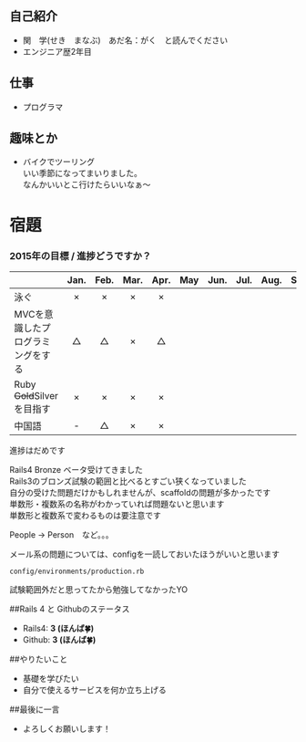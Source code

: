 ﻿## 自己紹介

- 関　学(せき　まなぶ)　あだ名：がく　と読んでください
- エンジニア歴2年目

## 仕事
- プログラマ

## 趣味とか
- バイクでツーリング  
いい季節になってまいりました。  
なんかいいとこ行けたらいいなぁ～

# 宿題 
### 2015年の目標 / 進捗どうですか？
|                                     |Jan.|Feb.|Mar.|Apr.|May|Jun.|Jul.|Aug.|Sep.|Oct.|Nov.|Dec.|
|:----------------------------------- |:--:|:--:|:--:|:--:|:--:|:--:|:--:|:--:|:--:|:--:|:--:|:--:|
|泳ぐ                                 | ×  | ×  |  ×  |  ×  |    |    |    |    |    |    |    |    |
|MVCを意識したプログラミングをする    | △  | △  |  ×  |  △  |    |    |    |    |    |    |    |    |
|Ruby ~~Gold~~Silverを目指す                     | ×  | ×  |  ×  |  ×  |    |    |    |    |    |    |    |    |
|中国語                               | -  | △  |  ×  |  ×  |    |    |    |    |    |    |    |    |


進捗はだめです  
  
Rails4 Bronze ベータ受けてきました  
Rails3のブロンズ試験の範囲と比べるとすごい狭くなっていました  
自分の受けた問題だけかもしれませんが、scaffoldの問題が多かったです  
単数形・複数系の名称がわかっていれば問題ないと思います  
単数形と複数系で変わるものは要注意です  
  
People -> Person　など。。。

メール系の問題については、configを一読しておいたほうがいいと思います  
```
config/environments/production.rb
```
試験範囲外だと思ってたから勉強してなかったYO  


##Rails 4 と Githubのステータス

- Rails4: **3 (ほんば:four_leaf_clover:)**
- Github: **3 (ほんば:four_leaf_clover:)**

##やりたいこと

- 基礎を学びたい
- 自分で使えるサービスを何か立ち上げる

##最後に一言

- よろしくお願いします！ 
